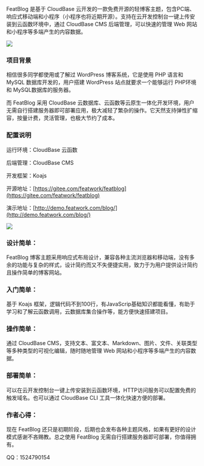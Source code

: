FeatBlog 是基于 CloudBase 云开发的一款免费开源的轻博客主题，包含PC端、响应式移动端和小程序（小程序也将近期开源）。支持在云开发控制台一键上传安装到云函数环境中，通过 CloudBase CMS 后端管理，可以快速的管理 Web 网站和小程序等多端产生的内容数据。

![](https://static.featwork.com/featblog/img/4/6.png)

### 项目背景

相信很多同学都使用或了解过 WordPress 博客系统，它是使用 PHP 语言和 MySQL 数据库开发的，用户搭建 WordPress 站点就要求一个能够运行 PHP环境 和 MySQL数据库的服务器。

而 FeatBlog 采用 CloudBase 云数据库、云函数等云原生一体化开发环境，用户无需自行搭建服务器即可部署应用，极大减轻了繁杂的操作。它天然支持弹性扩缩容，按量计费，灵活管理，也极大节约了成本。

### 配置说明

运行环境：CloudBase 云函数

后端管理：CloudBase CMS

开发框架：Koajs

开源地址：[https://gitee.com/featwork/featblog](https://gitee.com/featwork/featblog)

演示地址：[http://demo.featwork.com/blog/](http://demo.featwork.com/blog/)

[![](https://main.qcloudimg.com/raw/67f5a389f1ac6f3b4d04c7256438e44f.svg)](https://console.cloud.tencent.com/tcb/env/index?action=CreateAndDeployCloudBaseProject&appUrl=https%3A%2F%2Fgitee.com%2Ffeatwork%2Ffeatblog&branch=master)

### 设计简单：

FeatBlog 博客主题采用响应式布局设计，兼容各种主流浏览器和移动端，没有多余的功能与复杂的样式，设计简约而又不失便捷实用，致力于为用户提供设计简约且操作简单的博客网站。

### 入门简单：

基于 Koajs 框架，逻辑代码不到100行，有JavaScrip基础知识都能看懂，有助于学习和了解云函数调用，云数据库集合操作等，能方便快速搭建项目。

### 操作简单：

通过 CloudBase CMS，支持文本、富文本、Markdown、图片、文件、关联类型等多种类型的可视化编辑，随时随地管理 Web 网站和小程序等多端产生的内容数据。

### 部署简单：

可以在云开发控制台一键上传安装到云函数环境，HTTP访问服务可以配置免费的触发域名。也可以通过 CloudBase CLI 工具一体化快速方便的部署。

### 作者心得：

现在 FeatBlog 还只是初期阶段，后期也会发布各种主题风格，如果有更好的设计模式感谢不吝赐教。总之使用 FeatBlog 无需自行搭建服务器即可部署，你值得拥有。

QQ：1524790154
